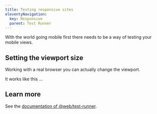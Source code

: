 ```yaml
---
title: Testing responsive sites
eleventyNavigation:
  key: Responsive
  parent: Test Runner
---
```


With the world going mobile first there needs to be a way of testing your mobile views.

## Setting the viewport size

Working with a real browser you can actually change the viewport.

It works like this ...

## Learn more

See the [documentation of @web/test-runner](../../docs/test-runner/overview.md).
